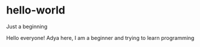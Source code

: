 # hello-world
Just a beginning


Hello everyone!
Adya here, I am a beginner and trying to learn programming
